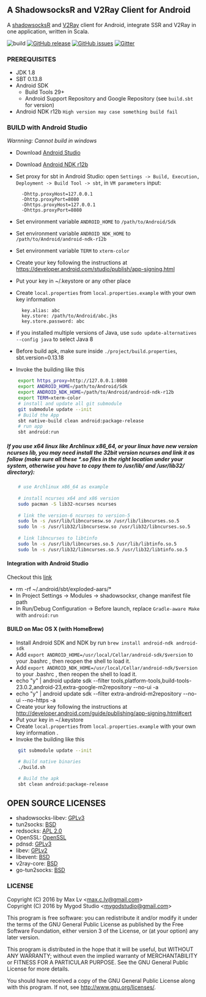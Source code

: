 ## A ShadowsocksR and V2Ray Client for Android

A [shadowsocksR](https://github.com/breakwa11/shadowsocks-rss/) and [V2Ray](https://github.com/v2ray/v2ray-core) client for Android, integrate SSR and V2Ray in one application, written in Scala.

 ![build](https://github.com/xxf098/shadowsocksr-v2ray-android/workflows/build/badge.svg?branch=xxf098%2Fmaster&event=push) 
 [![GitHub release](https://img.shields.io/github/release/xxf098/shadowsocksr-v2ray-android)](https://github.com/xxf098/shadowsocksr-v2ray-android/releases) 
 [![GitHub issues](https://img.shields.io/github/issues/xxf098/shadowsocksr-v2ray-android.svg)](https://GitHub.com/xxf098/shadowsocksr-v2ray-android/issues/) 
 [![Gitter](https://badges.gitter.im/shadowsocksr-v2ray-android/community.svg)](https://gitter.im/shadowsocksr-v2ray-android/community?utm_source=badge&utm_medium=badge&utm_campaign=pr-badge)


### PREREQUISITES

* JDK 1.8
* SBT 0.13.8
* Android SDK
  - Build Tools 29+
  - Android Support Repository and Google Repository (see `build.sbt` for version)
* Android NDK r12b `High version may case something build fail`

### BUILD with Android Studio

*Warnning: Cannot build in windows*

* Download [Android Studio](https://developer.android.com/studio)
* Download [Android NDK r12b](https://developer.android.com/ndk/downloads/older_releases)
* Set proxy for sbt in Android Studio: open `Settings -> Build, Execution, Deployment -> Build Tool -> sbt`, in `VM parameters` input:

        -Dhttp.proxyHost=127.0.0.1
        -Dhttp.proxyPort=8080
        -Dhttps.proxyHost=127.0.0.1
        -Dhttps.proxyPort=8080
        
* Set environment variable `ANDROID_HOME` to `/path/to/Android/Sdk`
* Set environment variable `ANDROID_NDK_HOME` to `/path/to/Android/android-ndk-r12b`
* Set environment variable `TERM` to `xterm-color`
* Create your key following the instructions at https://developer.android.com/studio/publish/app-signing.html
* Put your key in ~/.keystore or any other place
* Create `local.properties` from `local.properties.example` with your own key information

        key.alias: abc
        key.store: /path/to/Android/abc.jks
        key.store.password: abc

* if you installed multiple versions of Java, use `sudo update-alternatives --config java` to select Java 8
* Before build apk, make sure inside `./project/build.properties`, sbt.version=0.13.18 
* Invoke the building like this

```bash
    export https_proxy=http://127.0.0.1:8080
    export ANDROID_HOME=/path/to/Android/Sdk
    export ANDROID_NDK_HOME=/path/to/Android/android-ndk-r12b
    export TERM=xterm-color
    # install and update all git submodule
    git submodule update --init
    # Build the App
    sbt native-build clean android:package-release
    # run app
    sbt android:run
```

##### If you use x64 linux like Archlinux x86_64, or your linux have new version ncurses lib, you may need install the 32bit version ncurses and link it as follow (make sure all these *.so files in the right location under your system, otherwise you have to copy them to /usr/lib/ and /usr/lib32/ directory):

```bash
    # use Archlinux x86_64 as example
    
    # install ncurses x64 and x86 version
    sudo pacman -S lib32-ncurses ncurses
    
    # link the version-6 ncurses to version-5
    sudo ln -s /usr/lib/libncursesw.so /usr/lib/libncurses.so.5
    sudo ln -s /usr/lib32/libncursesw.so /usr/lib32/libncurses.so.5
    
    # link libncurses to libtinfo
    sudo ln -s /usr/lib/libncurses.so.5 /usr/lib/libtinfo.so.5
    sudo ln -s /usr/lib32/libncurses.so.5 /usr/lib32/libtinfo.so.5
```

#### Integration with Android Studio

Checkout this [link](http://srodrigo.me/setting-up-scala-on-android/)
* rm -rf ~/.android/sbt/exploded-aars/*
* In Project Settings -> Modules -> shadowsocksr, change manifest file path
* In Run/Debug Configuration -> Before launch, replace `Gradle-aware Make` with `android:run`

#### BUILD on Mac OS X (with HomeBrew)

* Install Android SDK and NDK by run `brew install android-ndk android-sdk`
* Add `export ANDROID_HOME=/usr/local/Cellar/android-sdk/$version` to your .bashrc , then reopen the shell to load it.
* Add `export ANDROID_NDK_HOME=/usr/local/Cellar/android-ndk/$version` to your .bashrc , then reopen the shell to load it.
* echo "y" | android update sdk --filter tools,platform-tools,build-tools-23.0.2,android-23,extra-google-m2repository --no-ui -a
* echo "y" | android update sdk --filter extra-android-m2repository --no-ui --no-https -a
* Create your key following the instructions at http://developer.android.com/guide/publishing/app-signing.html#cert
* Put your key in ~/.keystore
* Create `local.properties` from `local.properties.example` with your own key information .
* Invoke the building like this

```bash
    git submodule update --init

    # Build native binaries
    ./build.sh

    # Build the apk
    sbt clean android:package-release
```

## OPEN SOURCE LICENSES

* shadowsocks-libev: [GPLv3](https://github.com/shadowsocks/shadowsocks-libev/blob/master/LICENSE)
* tun2socks: [BSD](https://github.com/shadowsocks/badvpn/blob/shadowsocks-android/COPYING)
* redsocks: [APL 2.0](https://github.com/shadowsocks/redsocks/blob/master/README)
* OpenSSL: [OpenSSL](https://github.com/shadowsocks/openssl-android/blob/master/NOTICE)
* pdnsd: [GPLv3](https://github.com/shadowsocks/shadowsocks-android/blob/master/src/main/jni/pdnsd/COPYING)
* libev: [GPLv2](https://github.com/shadowsocks/shadowsocks-android/blob/master/src/main/jni/libev/LICENSE)
* libevent: [BSD](https://github.com/shadowsocks/libevent/blob/master/LICENSE)
* v2ray-core: [BSD](https://github.com/v2ray/v2ray-core/blob/master/LICENSE)
* go-tun2socks: [BSD](https://github.com/eycorsican/go-tun2socks/blob/master/LICENSE)

### LICENSE

Copyright (C) 2016 by Max Lv <<max.c.lv@gmail.com>> <br/>
Copyright (C) 2016 by Mygod Studio <<mygodstudio@gmail.com>>

This program is free software: you can redistribute it and/or modify
it under the terms of the GNU General Public License as published by
the Free Software Foundation, either version 3 of the License, or
(at your option) any later version.

This program is distributed in the hope that it will be useful,
but WITHOUT ANY WARRANTY; without even the implied warranty of
MERCHANTABILITY or FITNESS FOR A PARTICULAR PURPOSE.  See the
GNU General Public License for more details.

You should have received a copy of the GNU General Public License
along with this program. If not, see <http://www.gnu.org/licenses/>.
